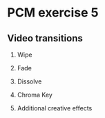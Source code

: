 # PCM exercise 5

## Video transitions

1. Wipe

2. Fade

3. Dissolve

4. Chroma Key

5. Additional creative effects
